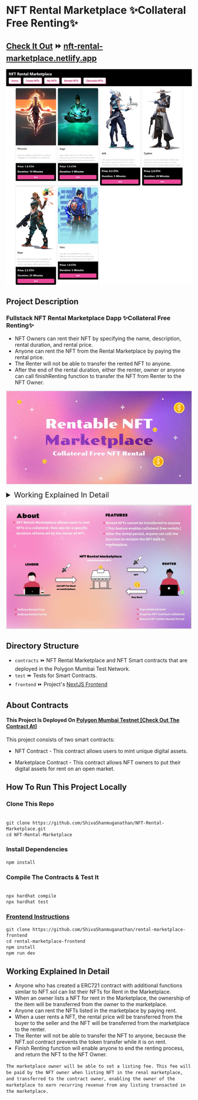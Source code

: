# NFT Rental Marketplace ✨Collateral Free Renting✨

## [Check It Out](https://nft-rental-marketplace.netlify.app) ⏩ [nft-rental-marketplace.netlify.app](https://nft-rental-marketplace.netlify.app/) 

![alt text](capture.jpeg)

## Project Description



### Fullstack NFT Rental Marketplace Dapp ✨Collateral Free Renting✨

- NFT Owners can rent their NFT by specifying the name, description, rental duration, and rental price. 
- Anyone can rent the NFT from the Rental Marketplace by paying the rental price.
- The Renter will not be able to transfer the rented NFT to anyone. 
- After the end of the rental duration, either the renter, owner or anyone can call finishRenting function to transfer the NFT from Renter to the NFT Owner.

![alt text](rental_poster1.JPG)


<details>
<summary style="font-size:20px;">Working Explained In Detail</summary>

- Anyone who has created a ERC721 contract with additional functions similar to NFT.sol can list their NFTs for Rent in the Marketplace.
- When an owner lists a NFT for rent in the Marketplace, the ownership of the item will be transferred from the owner to the marketplace.
- Anyone can rent the NFTs listed in the marketplace by paying rent.
- When a user rents a NFT, the rental price will be transferred from the buyer to the seller and the NFT will be transferred from the marketplace to the renter.
- The Renter will not be able to transfer the NFT to anyone, because the NFT.sol contract prevents the token transfer while it is on rent.
- Finish Renting function will enable anyone to end the renting process, and return the NFT to the NFT Owner. 

<pre>
The marketplace owner will be able to set a listing fee. This fee will be paid by the NFT owner when listing NFT in the renal marketplace, and transferred to the contract owner, enabling the owner of the marketplace to earn recurring revenue from any listing transacted in the marketplace.
</pre>
</details>

![alt text](rental_poster.JPG)  

## Directory Structure
- `contracts` ⏩ NFT Rental Marketplace and NFT Smart contracts that are deployed in the Polygon Mumbai Test Network.
- `test` ⏩ Tests for Smart Contracts.
- `frontend` ⏩ Project's [NextJS Frontend](https://github.com/ShivaShanmuganathan/rental-marketplace-frontend)

## About Contracts

#### This Project Is Deployed On [Polygon Mumbai Testnet [Check Out The Contract At]](https://mumbai.polygonscan.com/address/0x545f40130d0e93bc53f5f496079e4e6a4a0327d7)

This project consists of two smart contracts:

- NFT Contract - This contract allows users to mint unique digital assets.

- Marketplace Contract - This contract allows NFT owners to put their digital assets for rent on an open market.


## How To Run This Project Locally

### Clone This Repo
```shell

git clone https://github.com/ShivaShanmuganathan/NFT-Rental-Marketplace.git
cd NFT-Rental-Marketplace

```

### Install Dependencies

``` shell
npm install
```

### Compile The Contracts & Test It

``` shell

npx hardhat compile
npx hardhat test

```

### [Frontend Instructions](https://github.com/ShivaShanmuganathan/rental-marketplace-frontend)

``` shell
git clone https://github.com/ShivaShanmuganathan/rental-marketplace-frontend
cd rental-marketplace-frontend
npm install
npm run dev
```


## Working Explained In Detail
- Anyone who has created a ERC721 contract with additional functions similar to NFT.sol can list their NFTs for Rent in the Marketplace.
- When an owner lists a NFT for rent in the Marketplace, the ownership of the item will be transferred from the owner to the marketplace.
- Anyone can rent the NFTs listed in the marketplace by paying rent.
- When a user rents a NFT, the rental price will be transferred from the buyer to the seller and the NFT will be transferred from the marketplace to the renter.
- The Renter will not be able to transfer the NFT to anyone, because the NFT.sol contract prevents the token transfer while it is on rent.
- Finish Renting function will enable anyone to end the renting process, and return the NFT to the NFT Owner. 

``` The marketplace owner will be able to set a listing fee. This fee will be paid by the NFT owner when listing NFT in the renal marketplace, and transferred to the contract owner, enabling the owner of the marketplace to earn recurring revenue from any listing transacted in the marketplace. ```


